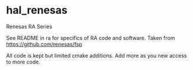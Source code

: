 # hal_renesas

Renesas RA Series

See README in ra for specifics of RA code and software.  Taken from https://github.com/renesas/fsp

All code is kept but limited cmake additions.  Add more as you new access to more code.
